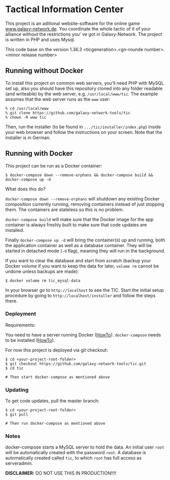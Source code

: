 # Tactical Information Center
This project is an aditional website-software for the online game www.galaxy-network.de.
You coordinate the whole tactic of it of your alliance without the restrictions you' ve got in Galaxy-Network.
The project is written in PHP and uses Mysql.

This code base on the version 1.36.3
\<ticgeneration>.\<gn-rounde number>.\<minor release number>

## Running without Docker

To install this project on common web servers, you'll need PHP with MySQL set up, also you should have this repository cloned into any folder readable (and writeable) by the web server, e.g. `/usr/local/www/tic`. The example assumes that the web server runs as the `www` user:

    % cd /usr/local/www
    % git clone https://github.com/galaxy-network-tools/tic
    % chown -R www tic

Then, run the installer (to be found in `.../tic/installer/index.php`) inside your web browser and follow the instructions on your screen. Note that the installer is in German.

## Running with Docker

This project can be run as a Docker container:

    $ docker-compose down --remove-orphans && docker-compose build && docker-compose up -d

What does this do?

`docker-compose down --remove-orphans` will shutdown any existing Docker composition currently running, removing containers instead of just stopping them. The containers are stateless so this is no problem.

`docker-compose build` will make sure that the Docker image for the app container is always freshly built to make sure that code updates are installed.

Finally `docker-compose up -d` will bring the container(s) up and running, both the application container as well as a database container. They will be started in detached mode (`-d` flag), meaning they will run in the background.

If you want to clear the database and start from scratch (backup your Docker volume if you want to keep the data for later, `volume rm` cannot be undone unless backups are made):

    $ docker volume rm tic_mysql-data

In your browser go to `http://localhost` to see the TIC. Start the initial setup procedure by going to `http://localhost/installer` and follow the steps there.

### Deployment

Requirements:

You need to have a server running Docker ([HowTo](https://docs.docker.com/get-docker/)). `docker-compose` needs to be installed ([HowTo](https://docs.docker.com/compose/install/)).

For now this project is deployed via git checkout:

    $ cd <your-project-root-folder>
    $ git checkout https://github.com/galaxy-network-tools/tic.git
    $ cd tic

    # Then start docker-compose as mentioned above

### Updating

To get code updates, pull the master branch:

    $ cd <your-project-root-folder>
    $ git pull

    # Then run docker-compose as mentioned above

### Notes

docker-compose starts a MySQL server to hold the data. An initial user `root` will be automatically created with the password `root`. A database is automatically created called `tic`, to which `root` has full access as serveradmin.

**DISCLAIMER:** DO NOT USE THIS IN PRODUCTION!!!!

